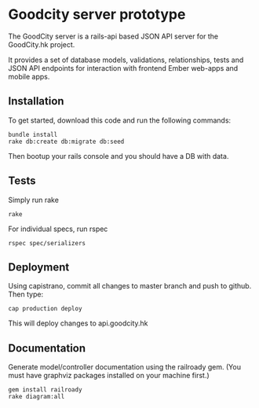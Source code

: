 # Goodcity server prototype

The GoodCity server is a rails-api based JSON API server for the GoodCity.hk project.

It provides a set of database models, validations, relationships, tests and JSON API endpoints for interaction with frontend Ember web-apps and mobile apps.

## Installation

To get started, download this code and run the following commands:

    bundle install
    rake db:create db:migrate db:seed

Then bootup your rails console and you should have a DB with data.

## Tests

Simply run rake

    rake

For individual specs, run rspec

    rspec spec/serializers

## Deployment

Using capistrano, commit all changes to master branch and push to github. Then type:

    cap production deploy

This will deploy changes to api.goodcity.hk

## Documentation

Generate model/controller documentation using the railroady gem. (You must have graphviz packages installed on your machine first.)

    gem install railroady
    rake diagram:all
